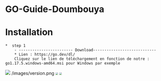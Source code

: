 # GO-Guide-Doumbouya


# Installation

	*  step 1
		- ------------------------ Download----------------------------
		* Lien : https://go.dev/dl/
		Cliquez sur le lien de téléchargement en fonction de notre : go1.17.5.windows-amd64.msi pour Windows par exemple
<img src=https://github.com/fodedoumbouya/GO-Guide-Doumbouya/tree/main/images/version.png />
		/images/version.png
		<img src="http://www.flutterj.com/download.png" style="zoom:50%;" />
<img src="http://www.flutterj.com/download.png" style="zoom:50%;" />
